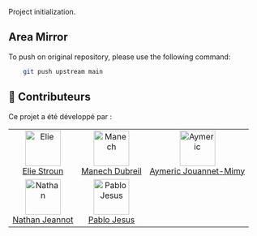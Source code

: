 Project initialization.

## Area Mirror 

To push on original repository, please use the following command:

```bash
    git push upstream main
```

## 👥 Contributeurs

Ce projet a été développé par : 


| | | |
|:---:|:---:|:---:|
| <a href="https://github.com/eliestroun14"><img src="https://github.com/eliestroun14.png" width="70" height="70" alt="Elie"/><br/>Elie Stroun</a> | <a href="https://github.com/nitrached"><img src="https://github.com/nitrached.png" width="70" height="70" alt="Manech"/><br/>Manech Dubreil</a> | <a href="https://github.com/AymericJM"><img src="https://github.com/AymericJM.png" width="70" height="70" alt="Aymeric"/><br/>Aymeric Jouannet-Mimy</a> |
| <a href="https://github.com/nl1x"><img src="https://github.com/nl1x.png" width="70" height="70" alt="Nathan"/><br/>Nathan Jeannot</a> | <a href="https://github.com/smoulmouc"><img src="https://github.com/smoulmouc.png" width="70" height="70" alt="Pablo Jesus"/><br/>Pablo Jesus</a> | | |
